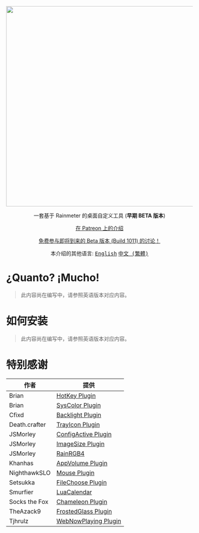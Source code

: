 <div align="center">

  <img width="540" src="https://github.com/SteveHsuDrawing/quanto2/assets/122773837/0e8035f1-c109-4d7f-9ee7-815153b4556f">
  
  <p>一套基于 Rainmeter 的桌面自定义工具 (<b>早期 BETA 版本</b>)</p>

  <a href="https://www.patreon.com/posts/94576967">在 Patreon 上的介绍</a>

  <a href="https://www.patreon.com/posts/111645302">免费参与即将到来的 Beta 版本 (Build 1011) 的讨论！</a>

  <p>本介绍的其他语言: <a href="/README.md"><kbd>English</kbd></a> <a href="/README.zh-hant.md"><kbd>中文 (繁體)</kbd></a></p>

  <p></p>

</div>

# ¿Quanto? ¡Mucho!

> 此内容尚在编写中，请参照英语版本对应内容。

# 如何安装

> 此内容尚在编写中，请参照英语版本对应内容。

# 特别感谢

| 作者 | 提供 |
|-|-|
| Brian | [HotKey Plugin](https://github.com/brianferguson/HotKey.dll) |
| Brian | [SysColor Plugin](https://github.com/brianferguson/SysColor.dll/) |
| Cfixd | [Backlight Plugin](https://forum.rainmeter.net/viewtopic.php?p=103782) |
| Death.crafter | [TrayIcon Plugin](https://github.com/deathcrafter/PluginTrayIcon) |
| JSMorley | [ConfigActive Plugin](https://github.com/jsmorley/ConfigActive) |
| JSMorley | [ImageSize Plugin](https://forum.rainmeter.net/viewtopic.php?p=101884) |
| JSMorley | [RainRGB4](https://forum.rainmeter.net/viewtopic.php?t=6215) |
| Khanhas | [AppVolume Plugin](https://github.com/khanhas/AppVolumePlugin) |
| NighthawkSLO | [Mouse Plugin](https://github.com/NighthawkSLO/Mouse.dll/) |
| Setsukka | [FileChoose Plugin](https://forum.rainmeter.net/viewtopic.php?p=167079) |
| Smurfier | [LuaCalendar](https://forum.rainmeter.net/viewtopic.php?p=63288) |
| Socks the Fox | [Chameleon Plugin](https://github.com/socks-the-fox/chameleon) |
| TheAzack9 | [FrostedGlass Plugin](https://github.com/TheAzack9/FrostedGlass) |
| Tjhrulz | [WebNowPlaying Plugin](https://github.com/keifufu/WebNowPlaying-Rainmeter) |
